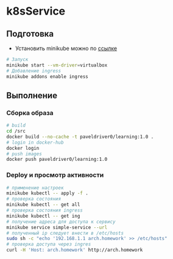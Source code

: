 # k8sService
## Подготовка
* Установить minikube можно по [ссылке](https://kubernetes.io/ru/docs/tasks/tools/install-minikube/)
```bash
# Запуск
minikube start --vm-driver=virtualbox
# Добавление ingress
minikube addons enable ingress
```

## Выполнение
### Сборка образа

```bash
# build
cd /src
docker build --no-cache -t paveldriver0/learning:1.0 .
# login in docker-hub
docker login
# push images
docker push paveldriver0/learning:1.0
```

### Deploy и просмотр активности
```bash
# применение настроек
minikube kubectl -- apply -f .
# проверка состояния
minikube kubectl -- get all
# проверка состояния ingress
minikube kubectl -- get ing
# получение адреса для доступа к сервису
minikube service simple-service --url
# полученный ip следует внести в /etc/hosts
sudo sh -c "echo '192.168.1.1 arch.homework' >> /etc/hosts"
# проверка доступа через ingres
curl -H 'Host: arch.homework' http://arch.homework
```





